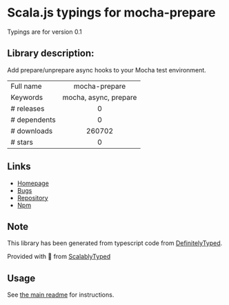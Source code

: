 
# Scala.js typings for mocha-prepare

Typings are for version 0.1

## Library description:
Add prepare/unprepare async hooks to your Mocha test environment.

|                    |                 |
| ------------------ | :-------------: |
| Full name          | mocha-prepare |
| Keywords           | mocha, async, prepare |
| # releases         | 0 |
| # dependents       | 0 |
| # downloads        | 260702 |
| # stars            | 0 |

## Links
- [Homepage](https://github.com/enobufs/mocha-prepare#readme)
- [Bugs](https://github.com/enobufs/mocha-prepare/issues)
- [Repository](https://github.com/enobufs/mocha-prepare)
- [Npm](https://www.npmjs.com/package/mocha-prepare)
    


## Note
This library has been generated from typescript code from [DefinitelyTyped](https://definitelytyped.org).

Provided with :purple_heart: from [ScalablyTyped](https://github.com/oyvindberg/ScalablyTyped)

## Usage
See [the main readme](../../readme.md) for instructions.



